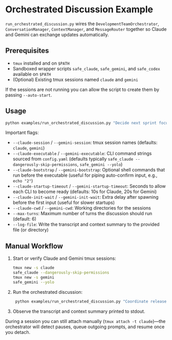 # Orchestrated Discussion Example

`run_orchestrated_discussion.py` wires the `DevelopmentTeamOrchestrator`,
`ConversationManager`, `ContextManager`, and `MessageRouter` together so Claude
and Gemini can exchange updates automatically.

## Prerequisites

- `tmux` installed and on `$PATH`
- Sandboxed wrapper scripts `safe_claude`, `safe_gemini`, and `safe_codex` available on `$PATH`
- (Optional) Existing tmux sessions named `claude` and `gemini`

If the sessions are not running you can allow the script to create them by
passing `--auto-start`.

## Usage

```bash
python examples/run_orchestrated_discussion.py "Decide next sprint focus" --auto-start
```

Important flags:

- `--claude-session` / `--gemini-session`: tmux session names (defaults: `claude`, `gemini`)
- `--claude-executable` / `--gemini-executable`: CLI command strings sourced from `config.yaml` (defaults typically `safe_claude --dangerously-skip-permissions`, `safe_gemini --yolo`)
- `--claude-bootstrap` / `--gemini-bootstrap`: Optional shell commands that run before the executable (useful for piping auto-confirm input, e.g., `echo "2"`)
- `--claude-startup-timeout` / `--gemini-startup-timeout`: Seconds to allow each CLI to become ready (defaults: 10s for Claude, 20s for Gemini)
- `--claude-init-wait` / `--gemini-init-wait`: Extra delay after spawning before the first input (useful for slower startups)
- `--claude-cwd` / `--gemini-cwd`: Working directories for the sessions
- `--max-turns`: Maximum number of turns the discussion should run (default: 6)
- `--log-file`: Write the transcript and context summary to the provided file (or directory)

## Manual Workflow

1. Start or verify Claude and Gemini tmux sessions:
   ```bash
   tmux new -s claude
   safe_claude --dangerously-skip-permissions
   tmux new -s gemini
   safe_gemini --yolo
   ```
2. Run the orchestrated discussion:
   ```bash
    python examples/run_orchestrated_discussion.py "Coordinate release plan"
   ```
3. Observe the transcript and context summary printed to stdout.

During a session you can still attach manually (`tmux attach -t claude`)—the
orchestrator will detect pauses, queue outgoing prompts, and resume once you
detach.
